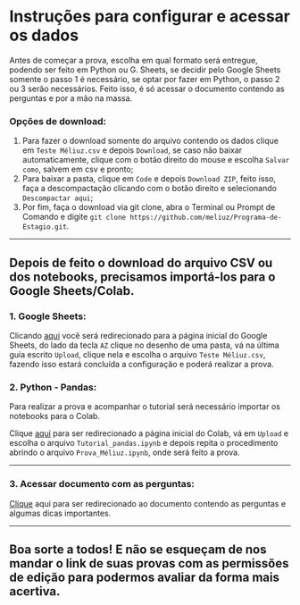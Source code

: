 # Instruções para configurar e acessar os dados

Antes de começar a prova, escolha em qual formato será entregue, podendo ser feito em Python ou G. Sheets, se decidir pelo Google Sheets somente o passo 1 é necessário, se optar por fazer em Python, o passo 2 ou 3 serão necessários. Feito isso, é só acessar o documento contendo as perguntas e por a mão na massa.

### Opções de download:

1. Para fazer o download somente do arquivo contendo os dados clique em `Teste Méliuz.csv` e depois `Download`, se caso não baixar automaticamente, clique com o botão direito do mouse e escolha `Salvar como`, salvem em csv e pronto;
2. Para baixar a pasta, clique em `Code` e depois `Download ZIP`, feito isso, faça a descompactação clicando com o botão direito e selecionando `Descompactar aqui`;
3. Por fim, faça o download via git clone, abra o Terminal ou Prompt de Comando e digite `git clone https://github.com/meliuz/Programa-de-Estagio.git`.
---
**Depois de feito o download do arquivo CSV ou dos notebooks, precisamos importá-los para o Google Sheets/Colab.**
--

### 1. Google Sheets:

Clicando [aqui](https://docs.google.com/spreadsheets) você será redirecionado para a página inicial do Google Sheets, do lado da tecla `AZ` clique no desenho de uma pasta, vá na última guia escrito `Upload`, clique nela e escolha o arquivo `Teste Méliuz.csv`, fazendo isso estará concluída a configuração e poderá realizar a prova.
### 2. Python - Pandas:

Para realizar a prova e acompanhar o tutorial será necessário importar os notebooks para o Colab.

Clique [aqui](https://colab.research.google.com/) para ser redirecionado a página inicial do Colab, vá em `Upload` e escolha o arquivo `Tutorial_pandas.ipynb` e depois repita o procedimento abrindo o arquivo `Prova_Méliuz.ipynb`, onde será feito a prova. 

---

### 3. Acessar documento com as perguntas:

[Clique](https://github.com/Crystian7/Programa-de-Estagio/blob/dde188d8228fd79b0f1dc3c4b6f75ead51c9e456/Aprendendo%20Google%20Sheets%20e%20Pandas%20na%20Ra%C3%A7a.md) aqui para ser redirecionado ao documento contendo as perguntas e algumas dicas importantes.

---

## Boa sorte a todos! E não se esqueçam de nos mandar o link de suas provas com as permissões de edição para podermos avaliar da forma mais acertiva. 




